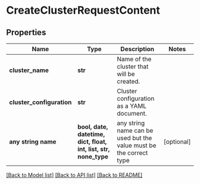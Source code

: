 # CreateClusterRequestContent


## Properties
Name | Type | Description | Notes
------------ | ------------- | ------------- | -------------
**cluster_name** | **str** | Name of the cluster that will be created. | 
**cluster_configuration** | **str** | Cluster configuration as a YAML document. | 
**any string name** | **bool, date, datetime, dict, float, int, list, str, none_type** | any string name can be used but the value must be the correct type | [optional]

[[Back to Model list]](../README.md#documentation-for-models) [[Back to API list]](../README.md#documentation-for-api-endpoints) [[Back to README]](../README.md)


